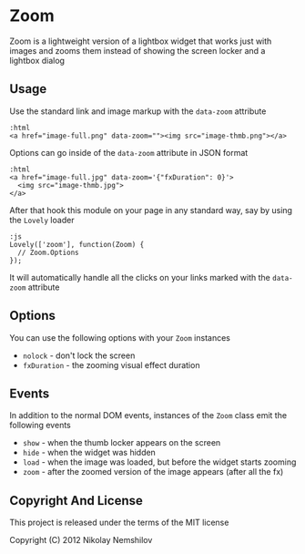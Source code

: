 # Zoom

Zoom is a lightweight version of a lightbox widget that works just with
images and zooms them instead of showing the screen locker and a lightbox dialog

## Usage

Use the standard link and image markup with the `data-zoom` attribute

    :html
    <a href="image-full.png" data-zoom=""><img src="image-thmb.png"></a>

Options can go inside of the `data-zoom` attribute in JSON format

    :html
    <a href="image-full.jpg" data-zoom='{"fxDuration": 0}'>
      <img src="image-thmb.jpg">
    </a>

After that hook this module on your page in any standard way, say by using
the `Lovely` loader

    :js
    Lovely(['zoom'], function(Zoom) {
      // Zoom.Options
    });


It will automatically handle all the clicks on your links marked with the
`data-zoom` attribute

## Options

You can use the following options with your `Zoom` instances

* `nolock` - don't lock the screen
* `fxDuration` - the zooming visual effect duration


## Events

In addition to the normal DOM events, instances of the `Zoom` class emit
the following events

* `show` - when the thumb locker appears on the screen
* `hide` - when the widget was hidden
* `load` - when the image was loaded, but before the widget starts zooming
* `zoom` - after the zoomed version of the image appears (after all the fx)


## Copyright And License

This project is released under the terms of the MIT license

Copyright (C) 2012 Nikolay Nemshilov